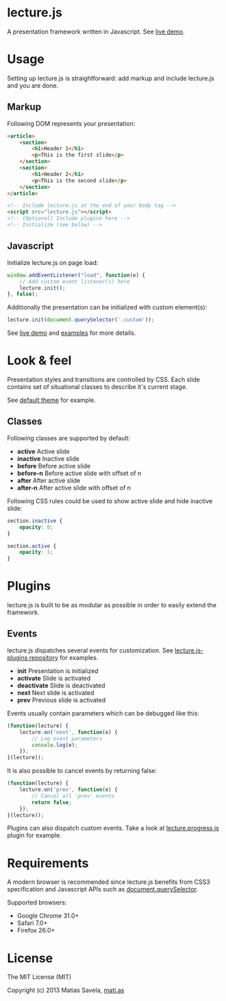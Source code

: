 # lecture.js

A presentation framework written in Javascript. See [live demo](http://msavela.github.io/lecture.js).

# Usage

Setting up lecture.js is straightforward: add markup and include lecture.js and you are done.

## Markup

Following DOM represents your presentation:

```html
<article>
	<section>
		<h1>Header 1</h1>
		<p>This is the first slide</p>
	</section>
	<section>
		<h1>Header 2</h1>
		<p>This is the second slide</p>
	</section>
</article>

<!-- Include lecture.js at the end of your body tag -->
<script src="lecture.js"></script>
<!-- (Optional) Include plugins here -->
<!-- Initialize (see below) -->
```

## Javascript

Initialize lecture.js on page load:

```js
window.addEventListener("load", function(e) {
	// Add custom event listener(s) here
	lecture.init();
}, false);
```

Additionally the presentation can be initialized with custom element(s):

```js
lecture.init(document.querySelector('.custom'));
```

See [live demo](http://msavela.github.io/lecture.js) and [examples](https://github.com/msavela/lecture.js/tree/master/examples) for more details.

# Look & feel

Presentation styles and transitions are controlled by CSS. Each slide contains set of situational classes to describe it's current stage.

See [default theme](https://github.com/msavela/lecture.js/blob/master/themes/default.css) for example. 

## Classes

Following classes are supported by default:

* **active** Active slide
* **inactive** Inactive slide
* **before** Before active slide
* **before-n** Before active slide with offset of n
* **after** After active slide
* **after-n** After active slide with offset of n

Following CSS rules could be used to show active slide and hide inactive slide:

```css
section.inactive {
	opacity: 0;
}

section.active {
	opacity: 1;
}
```

# Plugins

lecture.js is built to be as modular as possible in order to easily extend the framework.

## Events

lecture.js dispatches several events for customization. See [lecture.js-plugins repository](https://github.com/msavela/lecture.js-plugins) for examples.

* **init** Presentation is initialized
* **activate** Slide is activated
* **deactivate** Slide is deactivated
* **next** Next slide is activated
* **prev** Previous slide is activated

Events usually contain parameters which can be debugged like this:

```js
(function(lecture) {
	lecture.on('next', function(e) {
		// Log event parameters
		console.log(e);
	});
}(lecture));
```

It is also possible to cancel events by returning false:

```js
(function(lecture) {
	lecture.on('prev', function(e) {
		// Cancel all 'prev' events
		return false;
	});
}(lecture));
```

Plugins can also dispatch custom events. Take a look at [lecture.progress.js](https://github.com/msavela/lecture.js-plugins/blob/master/src/lecture.progress.js) plugin for example.

# Requirements

A modern browser is recommended since lecture.js benefits from CSS3 specification and Javascript APIs such as [document.querySelector](https://developer.mozilla.org/en-US/docs/Web/API/document.querySelector).

Supported browsers:

* Google Chrome 31.0+
* Safari 7.0+
* Firefox 26.0+

# License

The MIT License (MIT)

Copyright (c) 2013 Matias Savela, [mati.as](http://mati.as)